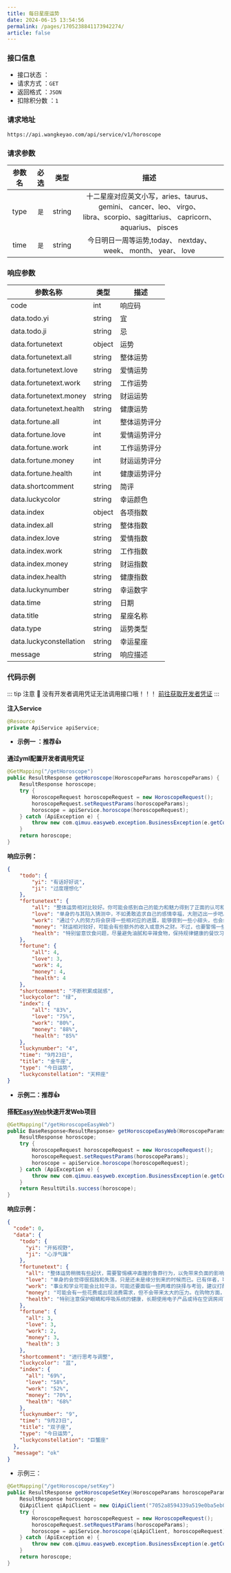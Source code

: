 ```yaml
---
title: 每日星座运势
date: 2024-06-15 13:54:56
permalink: /pages/1705238841173942274/
article: false
---
```



### 接口信息

- 接口状态 ： <Badge text="正常"/>
- 请求方式 ：`GET`
- 返回格式 ：`JSON`
- 扣除积分数 ：`1`

### 请求地址
```shell
https://api.wangkeyao.com/api/service/v1/horoscope
```

### 请求参数

| 参数名 | 必选 | 类型 |                                                        描述                                                        |
|:---:|:---:|:---:|:----------------------------------------------------------------------------------------------------------------:|
|   type   |  `是`  |  string  | 十二星座对应英文小写，aries、taurus、 gemini、 cancer、leo、 virgo、 <br/> libra、scorpio、sagittarius、 capricorn、 aquarius、 pisces |
| time | `是` | string |                                今日明日一周等运势,today、 nextday、 week、 month、 year、 love                                 |


### 响应参数
| 参数名称            | 类型   | 描述  |
| ------------------- | ------ |-----|
| code                | int    | 响应码 |
| data.todo.yi        | string | 宜   |
| data.todo.ji        | string | 忌   |
| data.fortunetext    | object | 运势  |
| data.fortunetext.all| string | 整体运势 |
| data.fortunetext.love| string | 爱情运势 |
| data.fortunetext.work| string | 工作运势 |
| data.fortunetext.money| string | 财运运势 |
| data.fortunetext.health| string | 健康运势 |
| data.fortune.all    | int    | 整体运势评分 |
| data.fortune.love   | int    | 爱情运势评分 |
| data.fortune.work   | int    | 工作运势评分 |
| data.fortune.money  | int    | 财运运势评分 |
| data.fortune.health | int    | 健康运势评分 |
| data.shortcomment   | string | 简评  |
| data.luckycolor     | string | 幸运颜色 |
| data.index          | object | 各项指数 |
| data.index.all      | string | 整体指数 |
| data.index.love     | string | 爱情指数 |
| data.index.work     | string | 工作指数 |
| data.index.money    | string | 财运指数 |
| data.index.health   | string | 健康指数 |
| data.luckynumber    | string | 幸运数字 |
| data.time           | string | 日期  |
| data.title          | string | 星座名称 |
| data.type           | string | 运势类型 |
| data.luckyconstellation | string | 幸运星座 |
| message             | string | 响应描述 |

### 代码示例

::: tip 注意 🔔️
没有开发者调用凭证无法调用接口哦！！！ [前往获取开发者凭证](https://api.wangkeyao.com/account/center)
:::

**注入Service**

```java
@Resource
private ApiService apiService;
```

- **示例一 ：推荐👍**

**通过yml配置开发者调用凭证**

```java
@GetMapping("/getHoroscope")
public ResultResponse getHoroscope(HoroscopeParams horoscopeParams) {
    ResultResponse horoscope;
    try {
        HoroscopeRequest horoscopeRequest = new HoroscopeRequest();
        horoscopeRequest.setRequestParams(horoscopeParams);
        horoscope = apiService.horoscope(horoscopeRequest);
    } catch (ApiException e) {
        throw new com.qimuu.easyweb.exception.BusinessException(e.getCode(), e.getMessage());
    }
    return horoscope;
}
```

**响应示例：**

```json
{
    "todo": {
        "yi": "有话好好说",
        "ji": "过度理想化"
    },
    "fortunetext": {
        "all": "整体运势相对比较好。你可能会感到自己的能力和魅力得到了正面的认可和回报，这会给你带来一些积极的动力和信心。在工作和学习上，你的努力和耐心会得到明显的成果，可能会有一些好的机会和合作伙伴出现。在人际关系方面，你的魅力和亲和力会吸引到更多的人，有助于扩展社交圈子。",
        "love": "单身的与其陷入猜测中，不如勇敢追求自己的感情幸福，大胆迈出一步吧。已有伴者，感情运势较为稳定，与伴侣之间的默契和理解力让你们的关系更加牢固。",
        "work": "通过个人的努力将会获得一些相对应的进展，能够尝到一些小甜头，也会给你一定的鼓舞力量，建议多进行一些新的突破，或能够给你带来意想不到的收获。",
        "money": "财运相对较好，可能会有些额外的收入或意外之财。不过，也要警惕一些小的损耗，比如零散的花费可能会让你不经意间破费。建议你要理性消费，不要过分追求物质享受。",
        "health": "特别留意饮食问题，尽量避免油腻和辛辣食物，保持规律健康的餐饮习惯。另外，定期进行有氧运动和适度的体能锻炼有助于提升体力和循环系统的健康。"
    },
    "fortune": {
        "all": 4,
        "love": 3,
        "work": 4,
        "money": 4,
        "health": 4
    },
    "shortcomment": "不断积累成就感",
    "luckycolor": "绿",
    "index": {
        "all": "83%",
        "love": "75%",
        "work": "80%",
        "money": "88%",
        "health": "85%"
    },
    "luckynumber": "4",
    "time": "9月23日",
    "title": "金牛座",
    "type": "今日运势",
    "luckyconstellation": "天秤座"
}
```

- **示例二：推荐👍**

**搭配[EasyWeb](https://github.com/Afterlll/api-backend)快速开发Web项目**

```java
@GetMapping("/getHoroscopeEasyWeb")
public BaseResponse<ResultResponse> getHoroscopeEasyWeb(HoroscopeParams horoscopeParams) {
    ResultResponse horoscope;
    try {
        HoroscopeRequest horoscopeRequest = new HoroscopeRequest();
        horoscopeRequest.setRequestParams(horoscopeParams);
        horoscope = apiService.horoscope(horoscopeRequest);
    } catch (ApiException e) {
        throw new com.qimuu.easyweb.exception.BusinessException(e.getCode(), e.getMessage());
    }
    return ResultUtils.success(horoscope);
}
```

**响应示例：**

```json
{
  "code": 0,
  "data": {
    "todo": {
      "yi": "开拓视野",
      "ji": "心浮气躁"
    },
    "fortunetext": {
      "all": "整体运势稍微有些起伏，需要警惕横冲直撞的鲁莽行为，以免带来负面的影响。暂时不宜急着做决定，或许有一些卡在前面的难题需要你耗费脑筋进行思考，也可能会一时拿不定主意。当前的你需要思考和调整，才能迈向更好的状态，也要更加理性和成熟地处理人际关系问题。",
      "love": "单身的会觉得很孤独和失落，只是还未是缘分到来的时候而已。已有伴者，可能会出现沟通不畅和误解，建议你多一些耐心和理解，用心去维系你们的感情。",
      "work": "事业和学业可能会比较平淡，可能还要面临一些两难的抉择与考验，建议打醒精神应对，保持灵活应变的准备，不要总是等到问题到来之后才去亡羊补牢。",
      "money": "可能会有一些花费或出现消费需求，但不会带来太大的压力。在购物方面，注意控制自己的欲望不要盲目消费。如果有小的投资机会，可以考虑适当参与，但要做好风险评估。",
      "health": "特别注意保护眼睛和呼吸系统的健康，长期使用电子产品或待在空调房间可能会导致眼睛干涩和不适，适量休息眼睛，多眨眼，用眼保健操缓解眼部疲劳。"
    },
    "fortune": {
      "all": 3,
      "love": 3,
      "work": 2,
      "money": 3,
      "health": 3
    },
    "shortcomment": "进行思考与调整",
    "luckycolor": "蓝",
    "index": {
      "all": "69%",
      "love": "58%",
      "work": "52%",
      "money": "70%",
      "health": "68%"
    },
    "luckynumber": "9",
    "time": "9月23日",
    "title": "双子座",
    "type": "今日运势",
    "luckyconstellation": "巨蟹座"
  },
  "message": "ok"
}
```

- 示例三：

```Java
@GetMapping("/getHoroscope/setKey")
public ResultResponse getHoroscopeSetKey(HoroscopeParams horoscopeParams) {
    ResultResponse horoscope;
    QiApiClient qiApiClient = new QiApiClient("7052a8594339a519e0ba5eb04a267a60", "d8d6df60ab209385a09ac796f1dfe3e1");
    try {
        HoroscopeRequest horoscopeRequest = new HoroscopeRequest();
        horoscopeRequest.setRequestParams(horoscopeParams);
        horoscope = apiService.horoscope(qiApiClient, horoscopeRequest);
    } catch (ApiException e) {
        throw new com.qimuu.easyweb.exception.BusinessException(e.getCode(), e.getMessage());
    }
    return horoscope;
}
```

